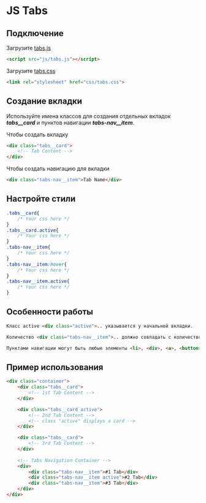 # JS Tabs 
## Подключение
Загрузите [tabs.js](../blob/master/js/tabs.js)
``` html
<script src="js/tabs.js"></script>
```
Загрузите [tabs.css](../blob/master/css/tabs.css)
``` html
<link rel="stylesheet" href="css/tabs.css">
```
## Создание вкладки
Используйте имена классов для создания отдельных вкладок ***tabs__card*** и пунктов навигации ***tabs-nav__item***. 

Чтобы создать вкладку
``` html
<div class="tabs__card">
    <!-- Tab Content -->
</div>
```

Чтобы создать навигацию для вкладки
``` html
<div class="tabs-nav__item">Tab Name</div>
```
## Настройте стили
``` css
.tabs__card{
    /* Your css here */
}
.tabs__card.active{
    /* Your css here */
}
.tabs-nav__item{
    /* Your css here */
}
.tabs-nav__item:hover{
    /* Your css here */
}
.tabs-nav__item.active{
    /* Your css here */
}
```
## Особенности работы
``` html
Класс active <div class="active">.. указывается у начальной вкладки.
```
``` html
Количество <div class="tabs-nav__item">.. должно совпадать с количеством элементов <div class="tabs__card">..
```
``` html
Пунктами навигации могут быть любые элементы <li>, <div>, <a>, <button>...
```
## Пример использования
``` html
<div class="container">
    <div class="tabs__card">
        <!-- 1st Tab Content -->
    </div>

    <div class="tabs__card active">
        <!-- 2nd Tab Content -->
        <!-- class "active" displays a card -->
    </div>

    <div class="tabs__card">
        <!-- 3rd Tab Content -->
    </div>
    
    <!-- Tabs Navigation Container -->
    <div>
        <div class="tabs-nav__item">#1 Tab</div>
        <div class="tabs-nav__item active">#2 Tab</div>
        <div class="tabs-nav__item">#3 Tab</div>
    </div>
</div>
```